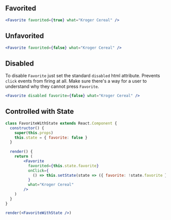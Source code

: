 ## Favorited

```jsx { "props": { "style": { "backgroundColor": "rgb(237, 239, 240)" } } }
<Favorite favorited={true} what="Kroger Cereal" />
```

## Unfavorited

```jsx { "props": { "style": { "backgroundColor": "rgb(237, 239, 240)" } } }
<Favorite favorited={false} what="Kroger Cereal" />
```

## Disabled

To disable `Favorite` just set the standard `disabled` html attribute. Prevents `click` events from firing at all.
Make sure there's a way for a user to understand why they cannot press `Favorite`.

```jsx
<Favorite disabled favorite={false} what="Kroger Cereal" />
```

## Controlled with State

```jsx { "props": { "style": { "backgroundColor": "rgb(237, 239, 240)" } } }
class FavoriteWithState extends React.Component {
  constructor() {
    super(this.props)
    this.state = { favorite: false }
  }
  
  render() {
    return (
        <Favorite
          favorited={this.state.favorite}
          onClick={
            () => this.setState(state => ({ favorite: !state.favorite }))
          }
          what="Kroger Cereal"
        />
    )
  }
}

render(<FavoriteWithState />)
```
